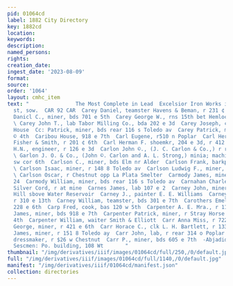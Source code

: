 ```yaml
---
pid: 01064cd
label: 1882 City Directory
key: 1882cd
location: 
keywords: 
description: 
named_persons: 
rights: 
creation_date: 
ingest_date: '2023-08-09'
format: 
source: 
order: '1064'
layout: cmhc_item
text: "               The Most Complete in Lead  Excelsior Iron Works ia2 .0't8 W'Rar
  st, sow.  CAR 92 CAR  Carey Daniel, teamster Havens & Beman, r 231 ¢ 9th  Carey
  Danicl C., miner, bds 701 e 5th  Carey George W., rns 15th bet Hemlock and Hazel
  \ Carey John T., lab Tabor Milling Co., bda 202 e 3d  Carey Joseph, clk Mansion
  House  Cc: Patrick, miner, bds rear 116 s Toledo av  Carey Patrick, miner, r 511
  © 4th  Caribou House, 918 e 7th  Carl Eugene, r510 n Poplar  Carl Herbert, clk Daniels,
  Fisher & Smith, r 201 ¢ 6th  Carl Herman F. shoemkr, 204 e 3d, r 412 e-2d  Carleton
  H.N., engineer, r 126 e 3d  Carlon John ©., (J. C. Carlon & Co.,) r rear 142 w 8th
  \ Garlon J. O. & Co., (John ©. Carlon and A. L. Strong,) minia; machinery, Poplar
  sw cor 6th  Carlson C., miner, bds Elm nr Alder  Carlson Frank, barkpr Palace Saloon
  \ Carlson Isaac, miner, r 148 8 Toledo av  Carlson Ludwig F., miner, r 528 e 2¢
  \ Carlson Oscar, r Chestnut opp La Plata Smelter  Carmody James, miner, r 224 6
  24  Carmody William, miner, bds rear 116 s Toledo av  Carnahan Charles E., aseayer
  Silver Cord, r at mine  Carnes James, lab 107 e 2  Carney John, miner, r Carbonate
  Hill sbove Water Reservoir  Carney J., painter E. E. Williams  Carney William, lab,
  r 310 e 13th  Carney William, teamster, bds 301 e 7th  Carothers Emeline Mrs., r
  228 e 6th  Carp Fred, cook, bas 120 w 5th  Carpenter A. E. Mra., r 114 e 5th  Carpenter
  James, miner, bds 918 e 7th  Carpenter Patrick, miner, r Stray Horse rd head of
  4th  Carpenter William, waiter Smith & Elliott  Carr Anna Miss, r 722 e 7th  Carr
  George, miner, r 421 e 6th  Carr Horace C., clk L. H. Bartlett, r 133 w 4th  Carr
  James, miner, r 151 8 Toledo ay  Carr John, lab, r rear 314 o Poplar  Carr L. Mrs.,
  dressmaker, r $26 w Chestnut  Carr P., miner, bds 605 e 7th  -Abjadid, E, Ry & G0,
  Sescmen: Po. building, 108 Wt       "
thumbnail: "/img/derivatives/iiif/images/01064cd/full/250,/0/default.jpg"
full: "/img/derivatives/iiif/images/01064cd/full/1140,/0/default.jpg"
manifest: "/img/derivatives/iiif/01064cd/manifest.json"
collection: directories
---
```

